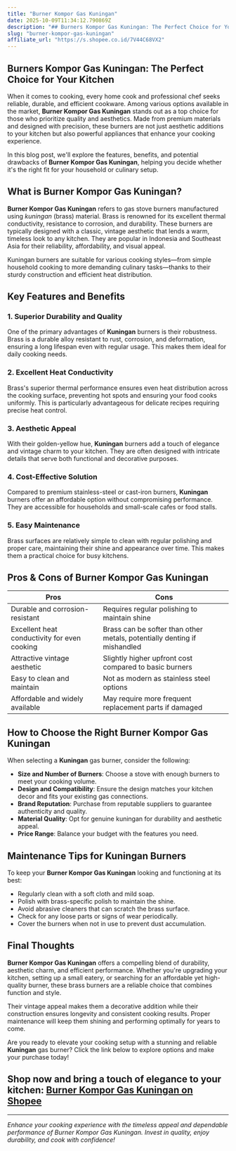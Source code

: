 ```yaml
---
title: "Burner Kompor Gas Kuningan"
date: 2025-10-09T11:34:12.790869Z
description: "## Burners Kompor Gas Kuningan: The Perfect Choice for Your Kitchen..."
slug: "burner-kompor-gas-kuningan"
affiliate_url: "https://s.shopee.co.id/7V44C68VX2"
---
```

## Burners Kompor Gas Kuningan: The Perfect Choice for Your Kitchen

When it comes to cooking, every home cook and professional chef seeks reliable, durable, and efficient cookware. Among various options available in the market, **Burner Kompor Gas Kuningan** stands out as a top choice for those who prioritize quality and aesthetics. Made from premium materials and designed with precision, these burners are not just aesthetic additions to your kitchen but also powerful appliances that enhance your cooking experience.

In this blog post, we'll explore the features, benefits, and potential drawbacks of **Burner Kompor Gas Kuningan**, helping you decide whether it's the right fit for your household or culinary setup.

## What is Burner Kompor Gas Kuningan?

**Burner Kompor Gas Kuningan** refers to gas stove burners manufactured using *kuningan* (brass) material. Brass is renowned for its excellent thermal conductivity, resistance to corrosion, and durability. These burners are typically designed with a classic, vintage aesthetic that lends a warm, timeless look to any kitchen. They are popular in Indonesia and Southeast Asia for their reliability, affordability, and visual appeal.

Kuningan burners are suitable for various cooking styles—from simple household cooking to more demanding culinary tasks—thanks to their sturdy construction and efficient heat distribution.

## Key Features and Benefits

### 1. Superior Durability and Quality

One of the primary advantages of **Kuningan** burners is their robustness. Brass is a durable alloy resistant to rust, corrosion, and deformation, ensuring a long lifespan even with regular usage. This makes them ideal for daily cooking needs.

### 2. Excellent Heat Conductivity

Brass's superior thermal performance ensures even heat distribution across the cooking surface, preventing hot spots and ensuring your food cooks uniformly. This is particularly advantageous for delicate recipes requiring precise heat control.

### 3. Aesthetic Appeal

With their golden-yellow hue, **Kuningan** burners add a touch of elegance and vintage charm to your kitchen. They are often designed with intricate details that serve both functional and decorative purposes.

### 4. Cost-Effective Solution

Compared to premium stainless-steel or cast-iron burners, **Kuningan** burners offer an affordable option without compromising performance. They are accessible for households and small-scale cafes or food stalls.

### 5. Easy Maintenance

Brass surfaces are relatively simple to clean with regular polishing and proper care, maintaining their shine and appearance over time. This makes them a practical choice for busy kitchens.

## Pros & Cons of Burner Kompor Gas Kuningan

| **Pros** | **Cons** |
| -------- | -------- |
| Durable and corrosion-resistant | Requires regular polishing to maintain shine |
| Excellent heat conductivity for even cooking | Brass can be softer than other metals, potentially denting if mishandled |
| Attractive vintage aesthetic | Slightly higher upfront cost compared to basic burners |
| Easy to clean and maintain | Not as modern as stainless steel options |
| Affordable and widely available | May require more frequent replacement parts if damaged |

## How to Choose the Right Burner Kompor Gas Kuningan

When selecting a **Kuningan** gas burner, consider the following:

- **Size and Number of Burners**: Choose a stove with enough burners to meet your cooking volume.
- **Design and Compatibility**: Ensure the design matches your kitchen decor and fits your existing gas connections.
- **Brand Reputation**: Purchase from reputable suppliers to guarantee authenticity and quality.
- **Material Quality**: Opt for genuine kuningan for durability and aesthetic appeal.
- **Price Range**: Balance your budget with the features you need.

## Maintenance Tips for Kuningan Burners

To keep your **Burner Kompor Gas Kuningan** looking and functioning at its best:

- Regularly clean with a soft cloth and mild soap.
- Polish with brass-specific polish to maintain the shine.
- Avoid abrasive cleaners that can scratch the brass surface.
- Check for any loose parts or signs of wear periodically.
- Cover the burners when not in use to prevent dust accumulation.

## Final Thoughts

**Burner Kompor Gas Kuningan** offers a compelling blend of durability, aesthetic charm, and efficient performance. Whether you're upgrading your kitchen, setting up a small eatery, or searching for an affordable yet high-quality burner, these brass burners are a reliable choice that combines function and style.

Their vintage appeal makes them a decorative addition while their construction ensures longevity and consistent cooking results. Proper maintenance will keep them shining and performing optimally for years to come.

Are you ready to elevate your cooking setup with a stunning and reliable **Kuningan** gas burner? Click the link below to explore options and make your purchase today!

## Shop now and bring a touch of elegance to your kitchen: [Burner Kompor Gas Kuningan on Shopee](https://s.shopee.co.id/7V44C68VX2)

---

*Enhance your cooking experience with the timeless appeal and dependable performance of Burner Kompor Gas Kuningan. Invest in quality, enjoy durability, and cook with confidence!*